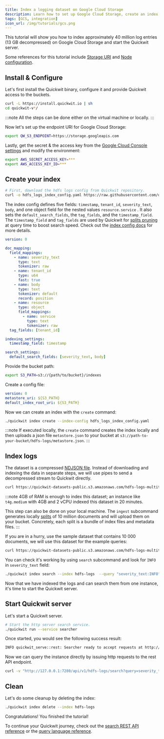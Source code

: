 ```yaml
---
title: Index a logging dataset on Google Cloud Storage 
description: Learn how to set up Google Cloud Storage, create an index, and start the Quickwit server.
tags: [GCS, integration]
icon_url: /img/tutorials/gcs.png
---
```


This tutorial will show you how to index approximately 40 million log entries (13 GB decompressed) on Google Cloud Storage and start the Quickwit server.

Some references for this tutorial include [Storage URI](/docs/reference/storage-uri) and [Node configuration](/docs/configuration/node-config).

## Install & Configure
Let's first install the Quickwit binary, configure it and provide Quickwit access to the buckets.

```bash
curl -L https://install.quickwit.io | sh
cd quickwit-v*/
```

:::note
All the steps can be done either on the virtual machine or locally.
:::

Now let's set up the endpoint URI for Google Cloud Storage:

```bash
export QW_S3_ENDPOINT=https://storage.googleapis.com
```
Lastly, get the secret & the access key from the [Google Cloud Console settings](https://console.cloud.google.com/storage/settings;tab=interoperability) and modify the environment:

```bash
export AWS_SECRET_ACCESS_KEY=***
export AWS_ACCESS_KEY_ID=***
```

## Create your index

```bash
# First, download the hdfs logs config from Quickwit repository.
curl -o hdfs_logs_index_config.yaml https://raw.githubusercontent.com/quickwit-oss/quickwit/main/config/tutorials/hdfs-logs/index-config.yaml
```

The index config defines five fields: `timestamp`, `tenant_id`, `severity_text`, `body`, and one object field for the nested values `resource.service` . It also sets the `default_search_fields`, the `tag_fields`, and the `timestamp_field`. The `timestamp_field` and `tag_fields` are used by Quickwit for [splits pruning](/docs/concepts/architecture) at query time to boost search speed. Check out the [index config docs](/docs/configuration/index-config) for more details.

```yaml title="hdfs_logs_index_config.yaml"
version: 0

doc_mapping:
  field_mappings:
    - name: severity_text
      type: text
      tokenizer: raw
    - name: tenant_id
      type: u64
      fast: true
    - name: body
      type: text
      tokenizer: default
      record: position
    - name: resource
      type: object
      field_mappings:
        - name: service
          type: text
          tokenizer: raw
  tag_fields: [tenant_id]

indexing_settings:
  timestamp_field: timestamp

search_settings:
  default_search_fields: [severity_text, body]
```

Provide the bucket path:

```bash
export S3_PATH=s3://{path/to/bucket}/indexes
```

Create a config file:

```yaml title="config.yaml"
version: 0
metastore_uri: ${S3_PATH}
default_index_root_uri: ${S3_PATH}
```

Now we can create an index with the `create` command:

```bash
./quickwit index create --index-config hdfs_logs_index_config.yaml
```

:::note
If executed locally, the `create` command creates the index locally and then uploads a json file `metastore.json` to your bucket at `s3://path-to-your-bucket/hdfs-logs/metastore.json`.
:::

## Index logs

The dataset is a compressed [NDJSON file](https://quickwit-datasets-public.s3.amazonaws.com/hdfs-logs-multitenants.json.gz). Instead of downloading and indexing the data in separate steps, we will use pipes to send a decompressed stream to Quickwit directly.

```bash
curl https://quickwit-datasets-public.s3.amazonaws.com/hdfs-logs-multitenants.json.gz | gunzip | ./quickwit index ingest --index hdfs-logs
```

:::note
4GB of RAM is enough to index this dataset; an instance like `t4g.medium` with 4GB and 2 vCPU indexed this dataset in 20 minutes.

This step can also be done on your local machine. The `ingest` subcommand generates locally [splits](/docs/concepts/architecture) of 10 million documents and will upload them on your bucket. Concretely, each split is a bundle of index files and metadata files.
:::

If you are in a hurry, use the sample dataset that contains 10 000 documents, we will use this dataset for the example queries:

```bash
curl https://quickwit-datasets-public.s3.amazonaws.com/hdfs-logs-multitenants-10000.json | ./quickwit index ingest --index hdfs-logs
```

You can check it's working by using `search` subcommand and look for `INFO` in `severity_text` field:

```bash
./quickwit index search --index hdfs-logs  --query "severity_text:INFO"
```

Now that we have indexed the logs and can search them from one instance, it's time to start the Quickwit server.

## Start Quickwit server

Let's start a Quickwit server. 

```bash
# Start the http server search service.
./quickwit run --service searcher
```

Once started, you would see the following success result:

```bash
INFO quickwit_serve::rest: Searcher ready to accept requests at http://127.0.0.1:7280/
```

Now we can query the instance directly by issuing http requests to the rest API endpoint.

```bash
curl -v "http://127.0.0.1:7280/api/v1/hdfs-logs/search?query=severity_text:INFO"
```

## Clean

Let's do some cleanup by deleting the index:

```bash
./quickwit index delete --index hdfs-logs
```

Congratulations! You finished the tutorial!

To continue your Quickwit journey, check out the [search REST API reference](https://quickwit.io/docs/reference/rest-api) or the [query language reference](https://quickwit.io/docs/reference/query-language).